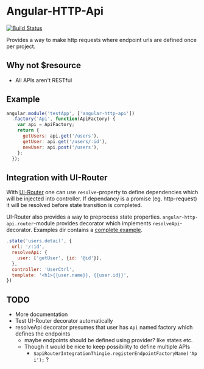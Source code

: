 # Angular-HTTP-Api

[![Build Status](https://travis-ci.org/Deraen/angular-http-api.svg?branch=master)](https://travis-ci.org/Deraen/angular-http-api)

Provides a way to make http requests where endpoint urls are defined once per project.

## Why not $resource

- All APIs aren't RESTful

## Example

```JavaScript
angular.module('testApp', ['angular-http-api'])
  .factory('Api', function(ApiFactory) {
    var api = ApiFactory;
    return {
      getUsers: api.get('/users'),
      getUser: api.get('/users/:id'),
      newUser: api.post('/users'),
    };
  });
```

## Integration with UI-Router

With [UI-Router](https://github.com/angular-ui/ui-router.git) one can use `resolve`-property
to define dependencies which will be injected into controller. If dependancy is a promise (eg. http-request)
it will be resolved before state transition is completed.

UI-Router also provides a way to preprocess state properties. `angular-http-api.router`-module
provides decorator which implements `resolveApi`-decorator. Examples dir contains a [complete example](./example/resolve.js).

```JavaScript
.state('users.detail', {
  url: '/:id',
  resolveApi: {
    user: ['getUser', {id: '@id'}],
  },
  controller: 'UserCtrl',
  template: '<h1>{{user.name}}, {{user.id}}',
})
```

## TODO

- More documentation
- Test UI-Router decorator automatically
- resolveApi decorator presumes that user has `Api` named factory which defines the endpoints
  - maybe endpoints should be defined using provider? like states etc.
  - Though it would be nice to keep possibility to define multiple APIs
    - `$apiRouterIntegrationThingie.registerEndpointFactoryName('Api');` ?
